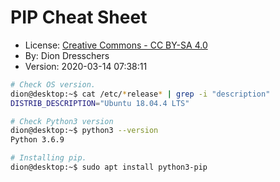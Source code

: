 
# PIP Cheat Sheet

* License:  [Creative Commons - CC BY-SA 4.0](https://creativecommons.org/licenses/by-sa/4.0/)
* By: Dion Dresschers
* Version: 2020-03-14 07:38:11

```bash
# Check OS version.
dion@desktop:~$ cat /etc/*release* | grep -i "description"
DISTRIB_DESCRIPTION="Ubuntu 18.04.4 LTS"
```

```bash
# Check Python3 version
dion@desktop:~$ python3 --version
Python 3.6.9
```

```bash
# Installing pip.
dion@desktop:~$ sudo apt install python3-pip
```